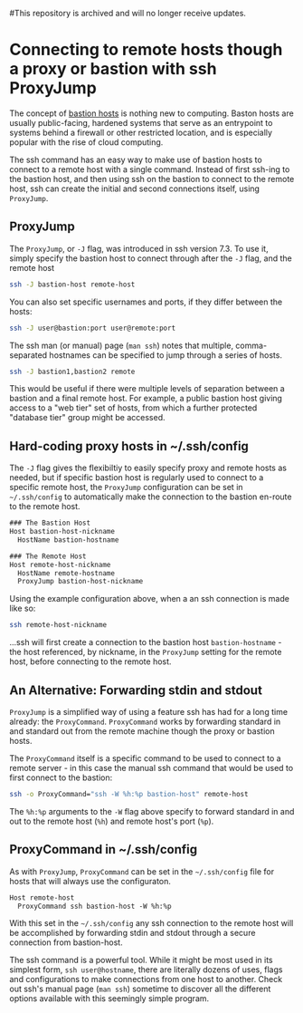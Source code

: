#This repository is archived and will no longer receive updates.

# Connecting to remote hosts though a proxy or bastion with ssh ProxyJump

The concept of [bastion hosts](https://en.wikipedia.org/wiki/Bastion_host) is nothing new to computing. Baston hosts are usually public-facing, hardened systems that serve as an entrypoint to systems behind a firewall or other restricted location, and is especially popular with the rise of cloud computing. 

The ssh command has an easy way to make use of bastion hosts to connect to a remote host with a single command.  Instead of first ssh-ing to the bastion host, and then using ssh on the bastion to connect to the remote host, ssh can create the initial and second connections itself, using `ProxyJump`.


## ProxyJump

The `ProxyJump`, or `-J` flag, was introduced in ssh version 7.3.  To use it, simply specify the bastion host to connect through after the `-J` flag, and the remote host 

```sh
ssh -J bastion-host remote-host
```

You can also set specific usernames and ports, if they differ between the hosts:

```sh
ssh -J user@bastion:port user@remote:port
```

The ssh man (or manual) page (`man ssh`) notes that multiple, comma-separated hostnames can be specified to jump through a series of hosts.

```sh
ssh -J bastion1,bastion2 remote
```

This would be useful if there were multiple levels of separation between a bastion and a final remote host.  For example, a public bastion host giving access to a "web tier" set of hosts, from which a further protected "database tier" group might be accessed.

## Hard-coding proxy hosts in ~/.ssh/config

The `-J` flag gives the flexibiltiy to easily specify proxy and remote hosts as needed, but if specific bastion host is regularly used to connect to a specific remote host, the `ProxyJump` configuration can be set in `~/.ssh/config` to automatically make the connection to the bastion en-route to the remote host.

```txt
### The Bastion Host
Host bastion-host-nickname
  HostName bastion-hostname

### The Remote Host
Host remote-host-nickname
  HostName remote-hostname
  ProxyJump bastion-host-nickname
```

Using the example configuration above, when a an ssh connection is made like so:

```sh
ssh remote-host-nickname
```

...ssh will first create a connection to the bastion host `bastion-hostname` - the host referenced, by nickname, in the `ProxyJump` setting for the remote host, before connecting to the remote host.

## An Alternative: Forwarding stdin and stdout

`ProxyJump` is a simplified way of using a feature ssh has had for a long time already: the `ProxyCommand`.  `ProxyCommand` works by forwarding standard in and standard out from the remote machine though the proxy or bastion hosts. 

The `ProxyCommand` itself is a specific command to be used to connect to a remote server - in this case the manual ssh command that would be used to first connect to the bastion:

```sh
ssh -o ProxyCommand="ssh -W %h:%p bastion-host" remote-host
```

The `%h:%p` arguments to the `-W` flag above specify to forward standard in and out to the remote host (`%h`) and remote host's port (`%p`).

## ProxyCommand in ~/.ssh/config

As with `ProxyJump`, `ProxyCommand` can be set in the `~/.ssh/config` file for hosts that will always use the configuraton. 

```txt
Host remote-host
  ProxyCommand ssh bastion-host -W %h:%p
```

With this set in the `~/.ssh/config` any ssh connection to the remote host will be accomplished by forwarding stdin and stdout through a secure connection from bastion-host.

The ssh command is a powerful tool.  While it might be most used in its simplest form, `ssh user@hostname`, there are literally dozens of uses, flags and configurations to make connections from one host to another.  Check out ssh's manual page (`man ssh`) sometime to discover all the different options available with this seemingly simple program.
